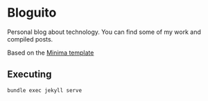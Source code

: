 # Bloguito

Personal blog about technology. You can find some of my work and compiled posts.

Based on the [Minima template](https://github.com/jekyll/minima)

## Executing

```shell
bundle exec jekyll serve
```